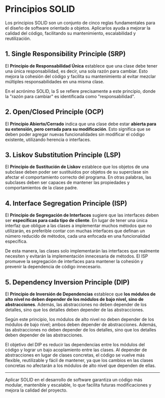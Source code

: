 # Principios SOLID

Los principios SOLID son un conjunto de cinco reglas fundamentales para el diseño de software orientado a objetos. Aplicarlos ayuda a mejorar la calidad del código, facilitando su mantenimiento, escalabilidad y reutilización.

## 1. Single Responsibility Principle (SRP)
El **Principio de Responsabilidad Única** establece que una clase debe tener una única responsabilidad, es decir, una sola razón para cambiar. Esto mejora la cohesión del código y facilita su mantenimiento al evitar mezclar múltiples responsabilidades en una misma clase.

En el acrónimo SOLID, la S se refiere precisamente a este principio, donde la "razón para cambiar" es identificada como "responsabilidad".

## 2. Open/Closed Principle (OCP)
El **Principio Abierto/Cerrado** indica que una clase debe estar **abierta para su extensión, pero cerrada para su modificación**. Esto significa que se deben poder agregar nuevas funcionalidades sin modificar el código existente, utilizando herencia o interfaces.

## 3. Liskov Substitution Principle (LSP)
El **Principio de Sustitución de Liskov** establece que los objetos de una subclase deben poder ser sustituidos por objetos de su superclase sin afectar el comportamiento correcto del programa. En otras palabras, las subclases deben ser capaces de mantener las propiedades y comportamientos de la clase padre.

## 4. Interface Segregation Principle (ISP)
El **Principio de Segregación de Interfaces** sugiere que las interfaces deben ser **específicas para cada tipo de cliente**. En lugar de tener una única interfaz que obligue a las clases a implementar muchos métodos que no utilizarán, es preferible contar con muchas interfaces que definan un número reducido de métodos, cada una enfocada en una funcionalidad específica.

De esta manera, las clases solo implementarán las interfaces que realmente necesiten y evitarán la implementación innecesaria de métodos. El ISP promueve la segregación de interfaces para mantener la cohesión y prevenir la dependencia de código innecesario.

## 5. Dependency Inversion Principle (DIP)
El **Principio de Inversión de Dependencias** establece que **los módulos de alto nivel no deben depender de los módulos de bajo nivel, sino de abstracciones**. Además, las abstracciones no deben depender de los detalles, sino que los detalles deben depender de las abstracciones.

Según este principio, los módulos de alto nivel no deben depender de los módulos de bajo nivel; ambos deben depender de abstracciones. Además, las abstracciones no deben depender de los detalles, sino que los detalles deben depender de las abstracciones.

El objetivo del DIP es reducir las dependencias entre los módulos del código y lograr un bajo acoplamiento entre las clases. Al depender de abstracciones en lugar de clases concretas, el código se vuelve más flexible, reutilizable y fácil de mantener, ya que los cambios en las clases concretas no afectarán a los módulos de alto nivel que dependen de ellas.

---

Aplicar SOLID en el desarrollo de software garantiza un código más modular, mantenible y escalable, lo que facilita futuras modificaciones y mejora la calidad del proyecto.
